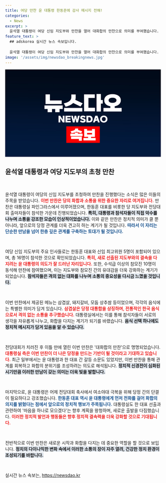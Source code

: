 ```yaml
---
title: 여당 만찬 윤 대통령 한동훈에 감사 메시지 전해!
categories:
  - News
excerpt: >
  윤석열 대통령이 여당 신임 지도부와 만찬을 열어 대화합의 만찬으로 의미를 부여했습니다. 갈등을 해소하고 당정 결속을 다지기 위한 자리로, 참석자들과의 소통을 강조했습니다. 클릭해 그 생생한 현장을 확인하세요!
feature_text: >
  ## adskorea 실시간 뉴스 속보입니다.

  윤석열 대통령이 여당 신임 지도부와 만찬을 열어 대화합의 만찬으로 의미를 부여했습니다. 갈등을 해소하고 당정 결속을 다지기 위한 자리로, 참석자들과의 소통을 강조했습니다. 클릭해 그 생생한 현장을 확인하세요!
image: '/assets/img/newsdao_breakingnews.jpg'
---
```


<p><img src="/assets/img/newsdao_breakingnews.jpg" alt="adskorea 속보" /></p>

<h2 data-ke-size="size26">윤석열 대통령과 여당 지도부의 초청 만찬</h2>

<p data-ke-size="size16">&nbsp;</p>

<p>윤석열 대통령이 여당의 신임 지도부를 초청하여 만찬을 진행했다는 소식은 많은 이들의 주목을 받았습니다. <b><span style="color: #ee2323;">이번 만찬은 당의 화합과 소통을 위한 중요한 자리로 여겨집니다.</span></b> 만찬은 대통령실 파인그라스에서 이루어졌으며, 한동훈 대표를 비롯한 당 지도부와 전당대회 출마자들이 참석한 가운데 진행되었습니다. <b><span style="background-color: #21538527;">특히, 대통령과 참석자들이 직접 악수를 나누며 소통을 강조한 모습이 인상적이었습니다.</span></b> 이와 같은 만찬은 정치적 의미가 클 뿐 아니라, 앞으로의 당정 관계를 더욱 견고히 하는 계기가 될 것입니다. <b><span style="color: #1a5490;">따라서 이 자리는 단순한 만남을 넘어 한층 깊은 관계를 구축하는 토대가 될 것입니다.</span></b></p>

<p data-ke-size="size16">&nbsp;</p>

<p>여당 신임 지도부의 주요 인사들로는 한동훈 대표와 신임 최고위원 5명이 포함되어 있으며, 총 16명이 참석한 것으로 확인되었습니다. <b><span style="color: #ee2323;">특히, 새로 선출된 지도부와의 결속을 다지려는 윤 대통령의 의도가 잘 드러난 자리입니다.</span></b> 또한, 수석급 이상의 참모진 10명이 동석해 만찬에 참여했으며, 이는 지도부와 참모진 간의 유대감을 더욱 강화하는 계기가 되었습니다. <b><span style="background-color: #21538527;">참석자들은 격의 없는 대화를 나누며 소통의 중요성을 다시금 느꼈을 것입니다.</span></b> </p>

<p data-ke-size="size16">&nbsp;</p>

<p>이번 만찬에서 제공된 메뉴는 삼겹살, 돼지갈비, 모둠 상추쌈 등이었으며, 각각의 음식에는 특별한 의미가 담겨 있습니다. <b><span style="color: #ee2323;">삼겹살은 당정 대통합을 상징하며, 전통적인 한국 음식으로서 격의 없는 소통을 추구했습니다.</span></b> 대통령실에서는 이를 통해 참석자들이 서로의 생각을 자유롭게 나누고, 화합을 다지는 계기가 되기를 바랬습니다. <b><span style="background-color: #21538527;">음식 선택 하나에도 정치적 메시지가 담겨 있음을 알 수 있습니다.</span></b></p>

<p data-ke-size="size16">&nbsp;</p>

<p>전당대회가 치러진 후 이틀 만에 열린 이번 만찬은 '대화합의 만찬'으로 명명되었습니다. <b><span style="color: #ee2323;">대통령실 측은 이번 만찬이 더 나은 당정을 만드는 기반이 될 것이라고 기대하고 있습니다.</span></b> 최근 일부에서는 윤 대통령과 한 대표 간 갈등 소문도 있었지만, 이번 만찬을 통해 관계를 회복하고 화합의 분위기를 조성하려는 의도로 해석됩니다. <b><span style="background-color: #21538527;">정치적 신경전이 심화된 시기만큼 이러한 만남이 갖는 의미는 더욱 빛을 발합니다.</span></b></p>

<p data-ke-size="size16">&nbsp;</p>

<p>마지막으로, 윤 대통령은 어제 전당대회 축사에서 여소야대 극복을 위해 당정 간의 단결이 필요하다고 강조했습니다. <b><span style="color: #1a5490;">한동훈 대표 역시 윤 대통령에게 먼저 전화를 걸어 화합의 의지를 밝혔다는 점에서 앞으로의 정치적 행보가 주목됩니다.</span></b> 대통령실도 한 대표 선출과 관련하여 '마음을 하나로 모으겠다'는 향후 계획을 왕청하며, 새로운 출발을 다짐했습니다. <b><span style="color: #ee2323;">이러한 정치적 발언과 행동들은 향후 정치적 결속력을 더욱 강화할 것으로 기대됩니다.</span></b></p>

<p data-ke-size="size16">&nbsp;</p>

<p>전반적으로 이번 만찬은 새로운 시작과 화합을 다지는 데 중요한 역할을 할 것으로 보입니다. <b><span style="background-color: #21538527;">정치의 다이나믹한 변화 속에서 이러한 소통의 장이 자주 열려, 건강한 정치 환경이 조성되기를 바랍니다.</span></b> </p>

<p data-ke-size="size16">&nbsp;</p>
실시간 뉴스 속보는, <a href="https://newsdao.kr" rel="dofollow">https://newsdao.kr</a>


